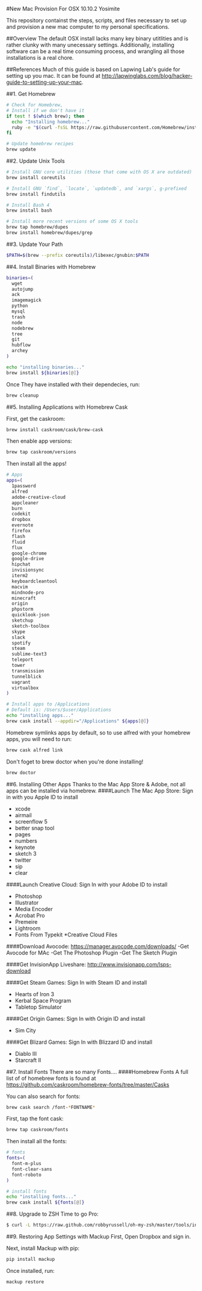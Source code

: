 #New Mac Provision
For OSX 10.10.2 Yosimite

This repository containst the steps, scripts, and files necessary to set up and provision a new mac computer to my personal specifications.

##Overview
The default OSX install lacks many key binary utitlities and is rather clunky with many unecessary settings. Additionally, installing software can be a real time consuming process, and wrangling all those installations is a real chore.

##References
Much of this guide is based on Lapwing Lab's guide for setting up you mac. It can be found at http://lapwinglabs.com/blog/hacker-guide-to-setting-up-your-mac.

##1. Get Homebrew
```bash
# Check for Homebrew,
# Install if we don't have it
if test ! $(which brew); then
  echo "Installing homebrew..."
  ruby -e "$(curl -fsSL https://raw.githubusercontent.com/Homebrew/install/master/install)"
fi

# Update homebrew recipes
brew update
```

##2. Update Unix Tools
```bash
# Install GNU core utilities (those that come with OS X are outdated)
brew install coreutils

# Install GNU `find`, `locate`, `updatedb`, and `xargs`, g-prefixed
brew install findutils

# Install Bash 4
brew install bash

# Install more recent versions of some OS X tools
brew tap homebrew/dupes
brew install homebrew/dupes/grep
```

##3. Update Your Path
```bash
$PATH=$(brew --prefix coreutils)/libexec/gnubin:$PATH
```

##4. Install Binaries with Homebrew
```bash
binaries=(
  wget
  autojump
  ack
  imagemagick
  python
  mysql
  trash
  node
  nodebrew
  tree
  git
  hubflow
  archey
)

echo "installing binaries..."
brew install ${binaries[@]}
```
Once They have installed with their dependecies, run:
```bash
brew cleanup
```
##5. Installing Applications with Homebrew Cask

First, get the caskroom:
```bash
brew install caskroom/cask/brew-cask
```
Then enable app versions:
```bash
brew tap caskroom/versions
```
Then install all the apps!
```bash
# Apps
apps=(
  1password
  alfred
  adobe-creative-cloud
  appcleaner
  burn
  codekit
  dropbox
  evernote
  firefox
  flash
  fluid
  flux
  google-chrome
  google-drive
  hipchat
  invisionsync
  iterm2
  keyboardcleantool
  macvim
  mindnode-pro
  minecraft
  origin
  phpstorm
  quicklook-json
  sketchup
  sketch-toolbox
  skype
  slack
  spotify
  steam
  sublime-text3
  teleport
  tower
  transmission
  tunnelblick
  vagrant
  virtualbox
)

# Install apps to /Applications
# Default is: /Users/$user/Applications
echo "installing apps..."
brew cask install --appdir="/Applications" ${apps[@]}
```

Homebrew symlinks apps by default, so to use alfred with your homebrew apps, you will need to run:
```bash
brew cask alfred link
```
Don't foget to brew doctor when you're done installing!
```bash
brew doctor
```
##6. Installing Other Apps
Thanks to the Mac App Store & Adobe, not all apps can be installed via homebrew.
####Launch The Mac App Store:
Sign in with you Apple ID to install
+ xcode
+ airmail
+ screenflow 5
+ better snap tool
+ pages
+ numbers
+ keynote
+ sketch 3
+ twitter
+ sip
+ clear

####Launch Creative Cloud:
Sign In with your Adobe ID to install
* Photoshop
* Illustrator
* Media Encoder
* Acrobat Pro
* Premeire
* Lightroom
* Fonts From Typekit
*Creative Cloud Files

####Download Avocode:
https://manager.avocode.com/downloads/
-Get Avocode for MAc
-Get The Photoshop Plugin
-Get The Sketch Plugin

####Get InvisionApp Liveshare:
http://www.invisionapp.com/lsps-download

####Get Steam Games:
Sign In with Steam ID and install
- Hearts of Iron 3
- Kerbal Space Program
- Tabletop Simulator

####Get Origin Games:
Sign In with Origin ID and install
- Sim City

####Get Blizard Games:
Sign In with Blizzard ID and install
- Diablo III
- Starcraft II

##7. Install Fonts
There are so many Fonts....
####Homebrew Fonts
A full list of of homebrew fonts is found at https://github.com/caskroom/homebrew-fonts/tree/master/Casks

You can also search for fonts:
```bash
brew cask search /font-*FONTNAME*
```
First, tap the font cask:
```bash
brew tap caskroom/fonts
```
Then install all the fonts:
```bash
# fonts
fonts=(
  font-m-plus
  font-clear-sans
  font-roboto
)

# install fonts
echo "installing fonts..."
brew cask install ${fonts[@]}
```
##8. Upgrade to ZSH
Time to go Pro:
```bash
$ curl -L https://raw.github.com/robbyrussell/oh-my-zsh/master/tools/install.sh | sh
```
##9. Restoring App Settings with Mackup
First, Open Dropbox and sign in.

Next, install Mackup with pip:
```bash
pip install mackup
```
Once installed, run:
```bash
mackup restore
```


